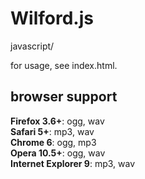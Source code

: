 # Wilford.js

javascript/<audio> soundboard.

for usage, see index.html.

## browser support

**Firefox 3.6+**: ogg, wav  
**Safari 5+**: mp3, wav  
**Chrome 6**: ogg, mp3  
**Opera 10.5+**: ogg, wav  
**Internet Explorer 9**: mp3, wav
